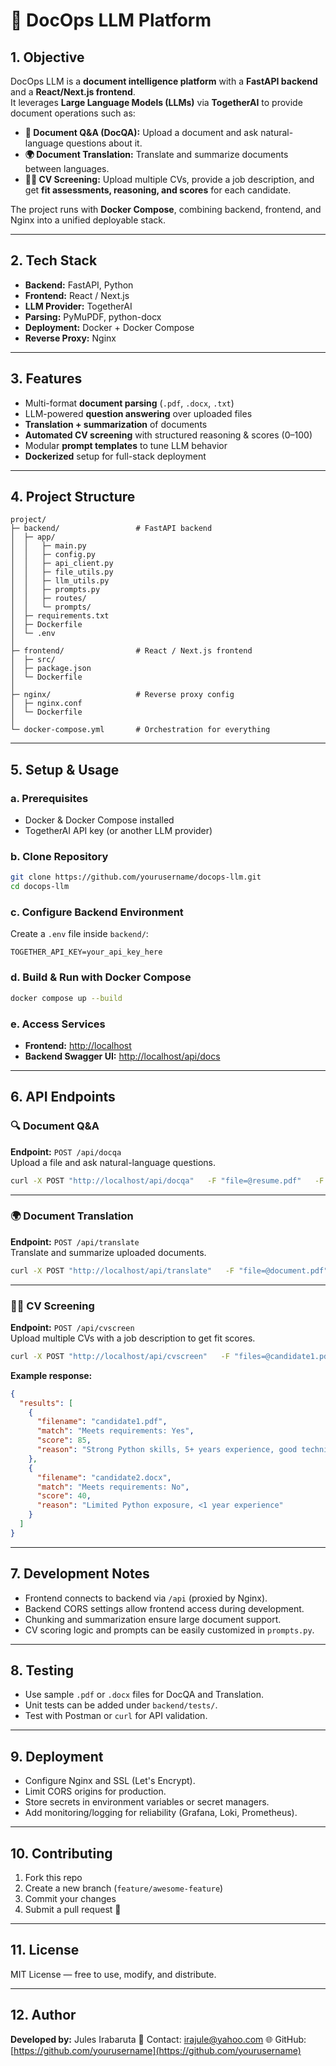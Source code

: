 # 📑 DocOps LLM Platform

## 1. Objective

DocOps LLM is a **document intelligence platform** with a **FastAPI backend** and a **React/Next.js frontend**.  
It leverages **Large Language Models (LLMs)** via **TogetherAI** to provide document operations such as:

- **📖 Document Q&A (DocQA):** Upload a document and ask natural-language questions about it.  
- **🌍 Document Translation:** Translate and summarize documents between languages.  
- **🧑‍💼 CV Screening:** Upload multiple CVs, provide a job description, and get **fit assessments, reasoning, and scores** for each candidate.  

The project runs with **Docker Compose**, combining backend, frontend, and Nginx into a unified deployable stack.

---

## 2. Tech Stack

- **Backend:** FastAPI, Python  
- **Frontend:** React / Next.js  
- **LLM Provider:** TogetherAI  
- **Parsing:** PyMuPDF, python-docx  
- **Deployment:** Docker + Docker Compose  
- **Reverse Proxy:** Nginx  

---

## 3. Features

- Multi-format **document parsing** (`.pdf`, `.docx`, `.txt`)  
- LLM-powered **question answering** over uploaded files  
- **Translation + summarization** of documents  
- **Automated CV screening** with structured reasoning & scores (0–100)  
- Modular **prompt templates** to tune LLM behavior  
- **Dockerized** setup for full-stack deployment  

---

## 4. Project Structure

```
project/
├─ backend/                 # FastAPI backend
│  ├─ app/
│  │   ├─ main.py
│  │   ├─ config.py
│  │   ├─ api_client.py
│  │   ├─ file_utils.py
│  │   ├─ llm_utils.py
│  │   ├─ prompts.py
│  │   ├─ routes/
│  │   └─ prompts/
│  ├─ requirements.txt
│  ├─ Dockerfile
│  └─ .env
│
├─ frontend/                # React / Next.js frontend
│  ├─ src/
│  ├─ package.json
│  └─ Dockerfile
│
├─ nginx/                   # Reverse proxy config
│  ├─ nginx.conf
│  └─ Dockerfile
│
└─ docker-compose.yml       # Orchestration for everything
```

---

## 5. Setup & Usage

### a. Prerequisites

- Docker & Docker Compose installed  
- TogetherAI API key (or another LLM provider)  

### b. Clone Repository

```bash
git clone https://github.com/yourusername/docops-llm.git
cd docops-llm
```

### c. Configure Backend Environment

Create a `.env` file inside `backend/`:

```env
TOGETHER_API_KEY=your_api_key_here
```

### d. Build & Run with Docker Compose

```bash
docker compose up --build
```

### e. Access Services

- **Frontend:** [http://localhost](http://localhost)  
- **Backend Swagger UI:** [http://localhost/api/docs](http://localhost/api/docs)  

---

## 6. API Endpoints

### 🔍 Document Q&A

**Endpoint:** `POST /api/docqa`  
Upload a file and ask natural-language questions.

```bash
curl -X POST "http://localhost/api/docqa"   -F "file=@resume.pdf"   -F "question=What is the candidate's total experience?"
```

---

### 🌍 Document Translation

**Endpoint:** `POST /api/translate`  
Translate and summarize uploaded documents.

```bash
curl -X POST "http://localhost/api/translate"   -F "file=@document.pdf"   -F "source_lang=English"   -F "target_lang=French"
```

---

### 🧑‍💼 CV Screening

**Endpoint:** `POST /api/cvscreen`  
Upload multiple CVs with a job description to get fit scores.

```bash
curl -X POST "http://localhost/api/cvscreen"   -F "files=@candidate1.pdf"   -F "files=@candidate2.docx"   -F "job_description=We are hiring a Python developer with 3+ years of experience"
```

**Example response:**

```json
{
  "results": [
    {
      "filename": "candidate1.pdf",
      "match": "Meets requirements: Yes",
      "score": 85,
      "reason": "Strong Python skills, 5+ years experience, good technical match"
    },
    {
      "filename": "candidate2.docx",
      "match": "Meets requirements: No",
      "score": 40,
      "reason": "Limited Python exposure, <1 year experience"
    }
  ]
}
```

---

## 7. Development Notes

- Frontend connects to backend via `/api` (proxied by Nginx).  
- Backend CORS settings allow frontend access during development.  
- Chunking and summarization ensure large document support.  
- CV scoring logic and prompts can be easily customized in `prompts.py`.  

---

## 8. Testing

- Use sample `.pdf` or `.docx` files for DocQA and Translation.  
- Unit tests can be added under `backend/tests/`.  
- Test with Postman or `curl` for API validation.  

---

## 9. Deployment

- Configure Nginx and SSL (Let's Encrypt).  
- Limit CORS origins for production.  
- Store secrets in environment variables or secret managers.  
- Add monitoring/logging for reliability (Grafana, Loki, Prometheus).  

---

## 10. Contributing

1. Fork this repo  
2. Create a new branch (`feature/awesome-feature`)  
3. Commit your changes  
4. Submit a pull request 🚀  

---

## 11. License

MIT License — free to use, modify, and distribute.

---

## 12. Author

**Developed by:** Jules Irabaruta 
📧 Contact: irajule@yahoo.com
🌐 GitHub: [https://github.com/yourusername](https://github.com/yourusername)
